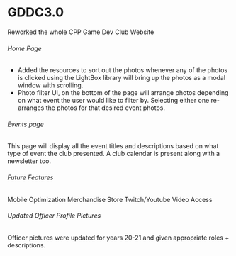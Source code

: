 # GDDC3.0
Reworked the whole CPP Game Dev Club Website

###### Home Page
- Added the resources to sort out the photos whenever any of the photos is clicked using the LightBox library will bring up the photos as a modal window with scrolling.
- Photo filter UI, on the bottom of the page will arrange photos depending on what event the user would like to filter by. Selecting either one re-arranges the photos for that desired event photos.
###### Events page
This page will display all the event titles and descriptions based on what type of event the club presented. A club calendar is present along with a newsletter too.

###### Future Features
Mobile Optimization
Merchandise Store
Twitch/Youtube Video Access
###### Updated Officer Profile Pictures
Officer pictures were updated for years 20-21 and given appropriate roles + descriptions. 
